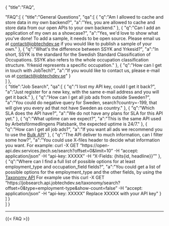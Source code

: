 
{
"title":"FAQ",

"FAQ":[
    {
    "title":"General Questions",
    "qa":[
          {
           "q":"Am I allowed to cache and store data in my own backend?",
           "a":"Yes, you are allowed to cache and store data from our open APIs to your own backend."
          },
          {
           "q":"Can I add an application of my own as a showcase?",
           "a":"Yes, we'd love to show what you've done! To add a sample, it needs to be open source. Please email us at <a href='mailto:contact@jobtechdev.se'>contact@jobtechdev.se</a> if you would like to publish a sample of your own."
          },
          {
           "q":"What's the difference between SSYK and Yrkesid?",
           "a":"In short, SSYK is the standard for the Swedish Standard Classification of Occupations. SSYK also refers to the whole occupation classification structure. Yrkesid represents a specific occupation."
          },
          {
           "q":"How can I get in touch with JobTech?",
           "a":"If you would like to contact us, please e-mail us at <a href='mailto:contact@jobtechdev.se'>contact@jobtechdev.se</a>"
          }                   
    ]
    },  
    {
         "title":"Job Search",
         "qa":[
               {
                "q":"I lost my API key, could I get it back?",
                "a":"Just register for a new key, with the same e-mail address and you will get it back."
               },
               {
                "q":"How can I get all job ads from outside Sweden?",
                "a":"You could do negative query for Sweden, search?country=-199, that will give you every ad that not have Sweden as country."
               },
               {
                "q":"Which SLA does the API have?",
                "a":"We do not have any plans for SLA for this API yet."
               },
               {
                "q":"What uptime can we expect?",
                "a":"This is the same API used by Arbetsförmedlingens Platsbank, the expected uptime is 24/7."
               },
               {
                "q":"How can I get all job ads?",
                "a":"If you want all ads we recommend you to use the <a href='https://bulk-api.dev.services.jtech.se' target='blank'>Bulk API</a>"
               }, 
               {
                "q":"The API deliver to much information, can I filter some how?",
                "a":"You could use X-files header to decide what information you want. For example: curl -X GET  “https://<span></span>open-api.dev.services.jtech.se/search?offset=0&limit=10” -H “accept: application/json” -H “api-key: XXXXX” -H “X-Fields: {hits{id, headline}}”"
               },
               {
                "q":"Where can I find a full list of possible options for at least employment_type and occupation_field fields?",
                "a":"You could get a list of possible options for the employment_type and the other fields, by using the <a href='https://jobsearch.api.jobtechdev.se/' target='blank'>Taxonomy API</a> For example use this curl -X GET “https://<span></span>jobsearch.api.jobtechdev.se/taxonomy/search?offset=0&type=employment-type&show-count=false” -H “accept: application/json” -H “api-key: XXXXX”  Replace XXXXX with your API key"
               }                                  
          ]
    }                 
]
}
  <hr>
{{< FAQ >}}
